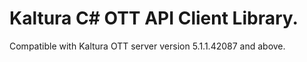 # Kaltura C# OTT API Client Library.
Compatible with Kaltura OTT server version 5.1.1.42087 and above.
